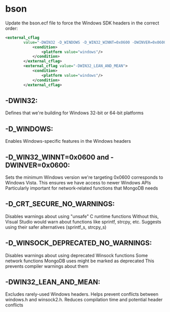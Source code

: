 # bson

Update the bson.ecf file to force the Windows SDK headers in the correct order:

```xml
<external_cflag 
        value="-DWIN32 -D_WINDOWS -D_WIN32_WINNT=0x0600 -DWINVER=0x0600 -D_CRT_SECURE_NO_WARNINGS -D_WINSOCK_DEPRECATED_NO_WARNINGS">
			<condition>
				<platform value="windows"/>
			</condition>
		</external_cflag>
		<external_cflag value="-DWIN32_LEAN_AND_MEAN">
			<condition>
				<platform value="windows"/>
			</condition>
		</external_cflag>
```


## -DWIN32:
Defines that we're building for Windows 32-bit or 64-bit platforms

## -D_WINDOWS:
Enables Windows-specific features in the Windows headers

## -D_WIN32_WINNT=0x0600 and -DWINVER=0x0600:
Sets the minimum Windows version we're targeting 0x0600 corresponds to Windows Vista. This ensures we have access to newer Windows APIs Particularly important for network-related functions that MongoDB needs

## -D_CRT_SECURE_NO_WARNINGS:
Disables warnings about using "unsafe" C runtime functions
Without this, Visual Studio would warn about functions like sprintf, strcpy, etc.
Suggests using their safer alternatives (sprintf_s, strcpy_s)

## -D_WINSOCK_DEPRECATED_NO_WARNINGS:
Disables warnings about using deprecated Winsock functions
Some network functions MongoDB uses might be marked as deprecated
This prevents compiler warnings about them

## -DWIN32_LEAN_AND_MEAN:
Excludes rarely-used Windows headers. Helps prevent conflicts between windows.h and winsock2.h. Reduces compilation time and potential header conflicts


